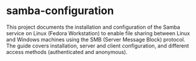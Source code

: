 # samba-configuration
This project documents the installation and configuration of the Samba service on Linux (Fedora Workstation) to enable file sharing between Linux and Windows machines using the SMB (Server Message Block) protocol. The guide covers installation, server and client configuration, and different access methods (authenticated and anonymous).

